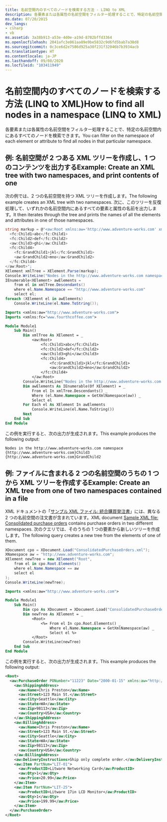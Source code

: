 ```yaml
---
title: 名前空間内のすべてのノードを検索する方法 - LINQ to XML
description: 各要素または各属性の名前空間をフィルター処理することで、特定の名前空間内にあるすべてのノードを検索できます。
ms.date: 07/20/2015
dev_langs:
- csharp
- vb
ms.assetid: 3a38b913-a53e-4d0e-a19d-8782bffd3364
ms.openlocfilehash: 2041afc3e061aa89e9be5832c9d6fd5bab7a38d8
ms.sourcegitcommit: 0c3ce6d2e7586d925a30f231f32046b7b3934acb
ms.translationtype: HT
ms.contentlocale: ja-JP
ms.lasthandoff: 09/08/2020
ms.locfileid: "103411949"
---
```

# <a name="how-to-find-all-nodes-in-a-namespace-linq-to-xml"></a><span data-ttu-id="17ce4-103">名前空間内のすべてのノードを検索する方法 (LINQ to XML)</span><span class="sxs-lookup"><span data-stu-id="17ce4-103">How to find all nodes in a namespace (LINQ to XML)</span></span>

<span data-ttu-id="17ce4-104">各要素または各属性の名前空間をフィルター処理することで、特定の名前空間内にあるすべてのノードを検索できます。</span><span class="sxs-lookup"><span data-stu-id="17ce4-104">You can filter on the namespace of each element or attribute to find all nodes in that particular namespace.</span></span>

## <a name="example-create-an-xml-tree-with-two-namespaces-and-print-contents-of-one"></a><span data-ttu-id="17ce4-105">例: 名前空間が 2 つある XML ツリーを作成し、1 つのコンテンツを出力する</span><span class="sxs-lookup"><span data-stu-id="17ce4-105">Example: Create an XML tree with two namespaces, and print contents of one</span></span>

<span data-ttu-id="17ce4-106">次の例では、2 つの名前空間を持つ XML ツリーを作成します。</span><span class="sxs-lookup"><span data-stu-id="17ce4-106">The following example creates an XML tree with two namespaces.</span></span> <span data-ttu-id="17ce4-107">次に、このツリーを反復処理して、いずれかの名前空間内にあるすべての要素と属性の名前を出力します。</span><span class="sxs-lookup"><span data-stu-id="17ce4-107">It then iterates through the tree and prints the names of all the elements and attributes in one of those namespaces.</span></span>

```csharp
string markup = @"<aw:Root xmlns:aw='http://www.adventure-works.com' xmlns:fc='www.fourthcoffee.com'>
  <fc:Child1>abc</fc:Child1>
  <fc:Child2>def</fc:Child2>
  <aw:Child3>ghi</aw:Child3>
  <fc:Child4>
    <fc:GrandChild1>jkl</fc:GrandChild1>
    <aw:GrandChild2>mno</aw:GrandChild2>
  </fc:Child4>
</aw:Root>";
XElement xmlTree = XElement.Parse(markup);
Console.WriteLine("Nodes in the http://www.adventure-works.com namespace");
IEnumerable<XElement> awElements =
    from el in xmlTree.Descendants()
    where el.Name.Namespace == "http://www.adventure-works.com"
    select el;
foreach (XElement el in awElements)
    Console.WriteLine(el.Name.ToString());
```

```vb
Imports <xmlns:aw="http://www.adventure-works.com">
Imports <xmlns:fc="www.fourthcoffee.com">

Module Module1
    Sub Main()
        Dim xmlTree As XElement = _
            <aw:Root>
                <fc:Child1>abc</fc:Child1>
                <fc:Child2>def</fc:Child2>
                <aw:Child3>ghi</aw:Child3>
                <fc:Child4>
                    <fc:GrandChild1>jkl</fc:GrandChild1>
                    <aw:GrandChild2>mno</aw:GrandChild2>
                </fc:Child4>
            </aw:Root>
        Console.WriteLine("Nodes in the http://www.adventure-works.com namespace")
        Dim awElements As IEnumerable(Of XElement) = _
            From el In xmlTree.Descendants() _
            Where (el.Name.Namespace = GetXmlNamespace(aw)) _
            Select el
        For Each el As XElement In awElements
            Console.WriteLine(el.Name.ToString())
        Next
    End Sub
End Module
```

<span data-ttu-id="17ce4-108">この例を実行すると、次の出力が生成されます。</span><span class="sxs-lookup"><span data-stu-id="17ce4-108">This example produces the following output:</span></span>

```output
Nodes in the http://www.adventure-works.com namespace
{http://www.adventure-works.com}Child3
{http://www.adventure-works.com}GrandChild2
```

## <a name="example-create-an-xml-tree-from-one-of-two-namespaces-contained-in-a-file"></a><span data-ttu-id="17ce4-109">例: ファイルに含まれる 2 つの名前空間のうちの 1 つから XML ツリーを作成する</span><span class="sxs-lookup"><span data-stu-id="17ce4-109">Example: Create an XML tree from one of two namespaces contained in a file</span></span>

<span data-ttu-id="17ce4-110">XML ドキュメントの「[サンプル XML ファイル: 統合購買発注書](sample-xml-file-consolidated-purchase-orders.md)」には、異なる 2 つの名前空間の注文書が含まれています。</span><span class="sxs-lookup"><span data-stu-id="17ce4-110">XML document [Sample XML file: Consolidated purchase orders](sample-xml-file-consolidated-purchase-orders.md) contains purchase orders in two different namespaces.</span></span> <span data-ttu-id="17ce4-111">次のクエリでは、そのうちの 1 つの要素から新しいツリーを作成します。</span><span class="sxs-lookup"><span data-stu-id="17ce4-111">The following query creates a new tree from the elements of one of them.</span></span>

```csharp
XDocument cpo = XDocument.Load("ConsolidatedPurchaseOrders.xml");
XNamespace aw = "http://www.adventure-works.com";
XElement newTree = new XElement("Root",
    from el in cpo.Root.Elements()
    where el.Name.Namespace == aw
    select el
);
Console.WriteLine(newTree);
```

```vb
Imports <xmlns:aw="http://www.adventure-works.com">

Module Module1
    Sub Main()
        Dim cpo As XDocument = XDocument.Load("ConsolidatedPurchaseOrders.xml")
        Dim newTree As XElement = _
            <Root>
                <%= From el In cpo.Root.Elements() _
                    Where el.Name.Namespace = GetXmlNamespace(aw) _
                    Select el %>
            </Root>
        Console.WriteLine(newTree)
    End Sub
End Module
```

<span data-ttu-id="17ce4-112">この例を実行すると、次の出力が生成されます。</span><span class="sxs-lookup"><span data-stu-id="17ce4-112">This example produces the following output:</span></span>

```xml
<Root>
  <aw:PurchaseOrder PONumber="11223" Date="2000-01-15" xmlns:aw="http://www.adventure-works.com">
    <aw:ShippingAddress>
      <aw:Name>Chris Preston</aw:Name>
      <aw:Street>123 Main St.</aw:Street>
      <aw:City>Seattle</aw:City>
      <aw:State>WA</aw:State>
      <aw:Zip>98113</aw:Zip>
      <aw:Country>USA</aw:Country>
    </aw:ShippingAddress>
    <aw:BillingAddress>
      <aw:Name>Chris Preston</aw:Name>
      <aw:Street>123 Main St.</aw:Street>
      <aw:City>Seattle</aw:City>
      <aw:State>WA</aw:State>
      <aw:Zip>98113</aw:Zip>
      <aw:Country>USA</aw:Country>
    </aw:BillingAddress>
    <aw:DeliveryInstructions>Ship only complete order.</aw:DeliveryInstructions>
    <aw:Item PartNum="LIT-01">
      <aw:ProductID>Litware Networking Card</aw:ProductID>
      <aw:Qty>1</aw:Qty>
      <aw:Price>20.99</aw:Price>
    </aw:Item>
    <aw:Item PartNum="LIT-25">
      <aw:ProductID>Litware 17in LCD Monitor</aw:ProductID>
      <aw:Qty>1</aw:Qty>
      <aw:Price>199.99</aw:Price>
    </aw:Item>
  </aw:PurchaseOrder>
</Root>
```
